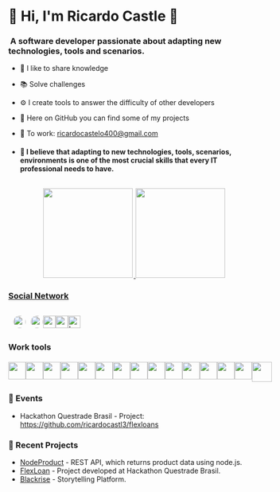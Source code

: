 

<h1 align="left"> 💁 Hi, I'm Ricardo Castle 🌟</h1>
<h3 align="left"> &nbsp;A software developer passionate about adapting new technologies, tools and scenarios. </h3>

- 🎲 I like to share knowledge

- 📚 Solve challenges

- ⚙️ I create tools to answer the difficulty of other developers

- 📂 Here on GitHub you can find some of my projects

- 📂 To work: ricardocastelo400@gmail.com

- <h4>🎯 I believe that adapting to new technologies, tools, scenarios, environments is one of the most crucial skills that every IT professional needs to have.</h4>

##

<div style="display:flex;justify-content:center;">
  <a href="https://github.com/ricardocastl3" target="_blank">
  <img style="margin:2px;" height="180em" src="https://github-readme-stats-git-masterrstaa-rickstaa.vercel.app/api?username=ricardocastl3&show_icons=true&theme=radical&include_all_commits=true&count_private=true"/>
  <img  height="180em" src="https://github-readme-stats-git-masterrstaa-rickstaa.vercel.app/api/top-langs/?username=ricardocastl3&layout=compact&langs_count=7&theme=radical"/>
</div>

<h3>Social Network </h3>

<div style="display:flex;margin: 30px 30px 0px 0px;">
    <a style="margin-left:10px;" href="https://www.linkedin.com/in/ricardocastles/" target="_blank">
        <img src="https://img.shields.io/badge/LinkedIn-0077B5?style=for-the-badge&logo=linkedin&logoColor=white" height="25px" style="border-radius:20px">
    </a>
    <a style="margin-left:10px" href="https://www.instagram.com/ricardocodex/" target="_blank">
        <img src="https://img.shields.io/badge/Instagram-E4405F?style=for-the-badge&logo=instagram&logoColor=white" height="25px" style="border-radius:20px">
    </a>
    <a href="https://www.youtube.com/@ricardocoder" target="_blank">
      <img src=https://img.shields.io/badge/youtube-%23EE4831.svg?&style=for-the-badge&logo=youtube&logoColor=white alt=youtube style="margin-bottom: 5px;" height="25px" style="border-radius:20px"/>
    </a>
    <a href="https://medium.com/@ricardocasdium" target="_blank">
      <img src=https://img.shields.io/badge/medium-%23292929.svg?&style=for-the-badge&logo=medium&logoColor=white alt=medium style="margin-bottom: 5px;" height="25px" style="border-radius:20px"/>
    </a>
    <a href="https://www.kaggle.com/ricardocastel0" target="_blank">
      <img src=https://img.shields.io/badge/kaggle-%2344BAE8.svg?&style=for-the-badge&logo=kaggle&logoColor=white alt=kaggle style="margin-bottom: 5px;" height="25px" style="border-radius:20px"/>
    </a>
</div>

<h3>Work tools</h3>

<div style="display:flex;margin:20px 20px 0px 0px;">

  <img src="https://cdn.jsdelivr.net/gh/devicons/devicon/icons/html5/html5-original-wordmark.svg" height="35px"/>
  <img src="https://cdn.jsdelivr.net/gh/devicons/devicon/icons/css3/css3-original-wordmark.svg" height="35x" />
  <img src="https://cdn.jsdelivr.net/gh/devicons/devicon/icons/bootstrap/bootstrap-original.svg" height="35"/>
  <img src="https://cdn.jsdelivr.net/gh/devicons/devicon/icons/tailwindcss/tailwindcss-plain.svg" height="35px"/>
  <img src="https://cdn.jsdelivr.net/gh/devicons/devicon/icons/javascript/javascript-original.svg" height="35px"/>
  <img src="https://cdn.jsdelivr.net/gh/devicons/devicon/icons/typescript/typescript-original.svg" height="35px"/>  
  <img src="https://cdn.jsdelivr.net/gh/devicons/devicon/icons/nodejs/nodejs-original.svg" height="35px"/>
  <img src="https://cdn.jsdelivr.net/gh/devicons/devicon/icons/react/react-original.svg" height="35px"/>
  <img src="https://cdn.jsdelivr.net/gh/devicons/devicon/icons/angularjs/angularjs-original.svg" height="35px"/>
  <img src="https://cdn.jsdelivr.net/gh/devicons/devicon/icons/laravel/laravel-plain-wordmark.svg" height="35px"/> 
  <img src="https://cdn.jsdelivr.net/gh/devicons/devicon/icons/python/python-original.svg" height="35px" />
  <img src="https://cdn.jsdelivr.net/gh/devicons/devicon/icons/csharp/csharp-original.svg" height="35px"/> 
  <img src="https://cdn.jsdelivr.net/gh/devicons/devicon/icons/wordpress/wordpress-original.svg" height="35px"/>
  <img src="https://cdn.jsdelivr.net/gh/devicons/devicon/icons/docker/docker-original-wordmark.svg" height="35px"/>
  <img src="https://cdn.jsdelivr.net/gh/devicons/devicon/icons/git/git-plain-wordmark.svg" height="40px"/>
              
</div>

<h3>🌟 Events </h3>

* Hackathon Questrade Brasil - Project: https://github.com/ricardocastl3/flexloans

<h3>🌟 Recent Projects</h3>

* [NodeProduct](https://github.com/ricardocastl3/nodeproduct) - REST API, which returns product data using node.js.
* [FlexLoan](https://github.com/ricardocastl3/flexloans) - Project developed at Hackathon Questrade Brasil.
* [Blackrise](https://github.com/ricardocastl3/blackrise) - Storytelling Platform.
